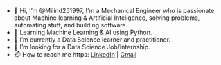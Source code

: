 - 👋 Hi, I’m @Milind251997, I'm a Mechanical Engineer who is passionate about Machine learning & Artificial Inteligence, solving problems, automating stuff, and building software.
- 👀 Learning Machine Learning & AI using Python.
- 🌱 I’m currently a Data Science learner and practitioner.
- 💞️ I’m looking for a Data Science Job/Internship.
- 📫 How to reach me https: [LinkedIn](//www.linkedin.com/in/milind-kuwar-a92a42117/) | [Gmail](Milindkuwar58@gmail.com)
<!---
Milind251997/Milind251997 is a ✨ special ✨ repository because its `README.md` (this file) appears on your GitHub profile.
You can click the Preview link to take a look at your changes.
--->
